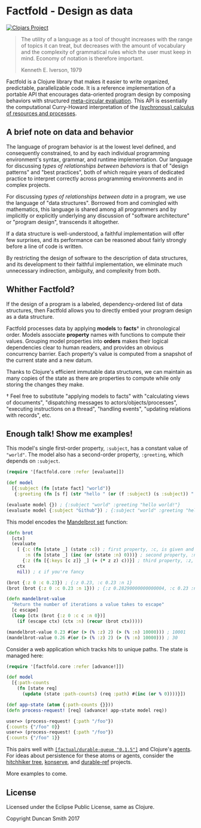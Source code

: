 # Factfold - Design as data

[![Clojars Project](https://img.shields.io/clojars/v/factfold.svg)](https://clojars.org/factfold)

> The utility of a language as a tool of thought increases with the range of topics it can treat, but decreases with the amount of vocabulary and the complexity of grammatical rules which the user must keep in mind. Economy of notation is therefore important.
>
> Kenneth E. Iverson, 1979

Factfold is a Clojure library that makes it easier to write organized, predictable, parallelizable code. It is a reference implementation of a portable API that encourages data-oriented program design by composing behaviors with structured [meta-circular evaluation](https://en.wikipedia.org/wiki/Meta-circular_evaluator). This API is essentially the computational Curry-Howard interpretation of the [(sychronous) calculus of resources and processes](https://en.wikipedia.org/wiki/Bunched_logic#Resources_and_Processes).

## A brief note on data and behavior

The language of program behavior is at the lowest level defined, and consequently constrained, to and by each individual programming environment's syntax, grammar, and runtime implementation. Our language for discussing *types of relationships between behaviors* is that of "design patterns" and "best practices", both of which require years of dedicated practice to interpret correctly across programming environments and in complex projects.

For discussing *types of relationships between data* in a program, we use the language of "data structures". Borrowed from and comingled with mathematics, this language is shared among all programmers and by implicitly or explicitly underlying any discussion of "software architecture" or "program design", transcends it altogether.

If a data structure is well-understood, a faithful implementation will offer few surprises, and its performance can be reasoned about fairly strongly before a line of code is written.

By restricting the design of software to the description of data structures, and its development to their faithful implementation, we eliminate much unnecessary indirection, ambiguity, and complexity from both.

## Whither Factfold?

If the design of a program is a labeled, dependency-ordered list of data structures, then Factfold allows you to directly embed your program design as a data structure.

Factfold processes data by applying **models** to **facts**† in chronological order. Models associate **property** names with functions to compute their values. Grouping model properties into **orders** makes their logical dependencies clear to human readers, and provides an obvious concurrency barrier. Each property's value is computed from a snapshot of the current state and a new datum.

Thanks to Clojure's efficient immutable data structures, we can maintain as many copies of the state as there are properties to compute while only storing the changes they make.

† Feel free to substitute "applying models to facts" with "calculating views of documents", "dispatching messages to actors/objects/processes", "executing instructions on a thread", "handling events", "updating relations with records", etc.

## Enough talk! Show me examples!

This model's single first-order property, `:subject`, has a constant value of `"world"`. The model also has a second-order property, `:greeting`, which depends on `:subject`.

```clj
(require '[factfold.core :refer [evaluate]])

(def model
  [{:subject (fn [state fact] "world")}
   {:greeting (fn [s f] (str "hello " (or (f :subject) (s :subject)) "!"))}])

(evaluate model {}) ; {:subject "world" :greeting "hello world!"}
(evaluate model {:subject "Github"}) ; {:subject "world" :greeting "hello Github!"}
```

This model encodes the [Mandelbrot set](https://en.wikipedia.org/wiki/Mandelbrot_set) function:

```clj
(defn brot
  [ctx]
  (evaluate
    [ {:c (fn [state _] (state :c)) ; first property, :c, is given and remains the same
       :n (fn [state _] (inc (or (state :n) 0)))} ; second property, :n, increases each run
      {:z (fn [{:keys [c z]} _] (+ (* z z) c))}] ; third property, :z, is second-order and depends upon c
    ctx
    nil)) ; ε if you're fancy

(brot {:z 0 :c 0.23}) ; {:z 0.23, :c 0.23 :n 1}
(brot (brot {:z 0 :c 0.23 :n 1})) ; {:z 0.28290000000000004, :c 0.23 :n 2}

(defn mandelbrot-value
  "Return the number of iterations a value takes to escape"
  [c escape]
  (loop [ctx (brot {:z 0 :c c :n 0})]
    (if (escape ctx) (ctx :n) (recur (brot ctx)))))

(mandelbrot-value 0.23 #(or (> (% :z) 2) (> (% :n) 10000))) ; 10001
(mandelbrot-value 0.26 #(or (> (% :z) 2) (> (% :n) 10000))) ; 30
```

Consider a web application which tracks hits to unique paths. The state is managed here:

```clj
(require '[factfold.core :refer [advance!]])

(def model
  [{:path-counts
    (fn [state req]
      (update (state :path-counts) (req :path) #(inc (or % 0))))}])

(def app-state (atom {:path-counts {}}))
(defn process-request! [req] (advance! app-state model req))

user=> (process-request! {:path "/foo"})
{:counts {"/foo" 0}}
user=> (process-request! {:path "/foo"})
{:counts {"/foo" 1}}
```

This pairs well with [`[factual/durable-queue "0.1.5"]`](https://github.com/Factual/durable-queue) and Clojure's [agents](https://clojure.org/reference/agents). For ideas about persistence for these atoms or agents, consider the [hitchhiker tree](https://github.com/datacrypt-project/hitchhiker-tree), [konserve](https://github.com/replikativ/konserve), and [durable-ref](https://github.com/riverford/durable-ref) projects.

More examples to come.

## License

Licensed under the Eclipse Public License, same as Clojure.

Copyright Duncan Smith 2017